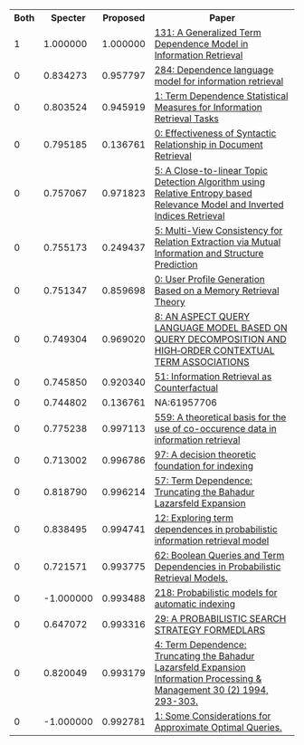 <html><table><tr>
<th>Both</th>
<th>Specter</th>
<th>Proposed</th>
<th>Paper</th>
</tr>
<tr>
<td>1</td>
<td>1.000000</td>
<td>1.000000</td>
<td><a href="https://www.semanticscholar.org/paper/4025db5bd25f6ce888cd22a6c73d497045c7b00f">131: A Generalized Term Dependence Model in Information Retrieval</a></td>
</tr>
<tr>
<td>0</td>
<td>0.834273</td>
<td>0.957797</td>
<td><a href="https://www.semanticscholar.org/paper/2a9236b1687498e951dc9519a266ee8b4a14062d">284: Dependence language model for information retrieval</a></td>
</tr>
<tr>
<td>0</td>
<td>0.803524</td>
<td>0.945919</td>
<td><a href="https://www.semanticscholar.org/paper/95f8940a8c25096c3b4b84c0639c214ed09fcbdd">1: Term Dependence Statistical Measures for Information Retrieval Tasks</a></td>
</tr>
<tr>
<td>0</td>
<td>0.795185</td>
<td>0.136761</td>
<td><a href="https://www.semanticscholar.org/paper/724190ce5b56fb2d45065d887b4c8cdff4a3928d">0: Effectiveness of Syntactic Relationship in Document Retrieval</a></td>
</tr>
<tr>
<td>0</td>
<td>0.757067</td>
<td>0.971823</td>
<td><a href="https://www.semanticscholar.org/paper/6e5fa3f052bc33859a4f73d64d904a8a21268c52">5: A Close-to-linear Topic Detection Algorithm using Relative Entropy based Relevance Model and Inverted Indices Retrieval</a></td>
</tr>
<tr>
<td>0</td>
<td>0.755173</td>
<td>0.249437</td>
<td><a href="https://www.semanticscholar.org/paper/078c683eb63221c133047a4c214f9958406a5517">5: Multi-View Consistency for Relation Extraction via Mutual Information and Structure Prediction</a></td>
</tr>
<tr>
<td>0</td>
<td>0.751347</td>
<td>0.859698</td>
<td><a href="https://www.semanticscholar.org/paper/2c68387092a592f675a9b6d5f674819f6b2dfb06">0: User Profile Generation Based on a Memory Retrieval Theory</a></td>
</tr>
<tr>
<td>0</td>
<td>0.749304</td>
<td>0.969020</td>
<td><a href="https://www.semanticscholar.org/paper/74e71db462782a53a2cc46d83c92b6168bf0351c">8: AN ASPECT QUERY LANGUAGE MODEL BASED ON QUERY DECOMPOSITION AND HIGH‐ORDER CONTEXTUAL TERM ASSOCIATIONS</a></td>
</tr>
<tr>
<td>0</td>
<td>0.745850</td>
<td>0.920340</td>
<td><a href="https://www.semanticscholar.org/paper/adf47d6688c9dc6c794e817f922cb57efc049a52">51: Information Retrieval as Counterfactual</a></td>
</tr>
<tr>
<td>0</td>
<td>0.744802</td>
<td>0.136761</td>
<td>NA:61957706</td>
</tr>
<tr>
<td>0</td>
<td>0.775238</td>
<td>0.997113</td>
<td><a href="https://www.semanticscholar.org/paper/9ea50374077a506b86dce4796c683abcd98e18d7">559: A theoretical basis for the use of co-occurence data in information retrieval</a></td>
</tr>
<tr>
<td>0</td>
<td>0.713002</td>
<td>0.996786</td>
<td><a href="https://www.semanticscholar.org/paper/401bc9e340bb654f1405dd45edd8c80014702bf5">97: A decision theoretic foundation for indexing</a></td>
</tr>
<tr>
<td>0</td>
<td>0.818790</td>
<td>0.996214</td>
<td><a href="https://www.semanticscholar.org/paper/c252b8603267165c0c718688efbb8ddba38f0266">57: Term Dependence: Truncating the Bahadur Lazarsfeld Expansion</a></td>
</tr>
<tr>
<td>0</td>
<td>0.838495</td>
<td>0.994741</td>
<td><a href="https://www.semanticscholar.org/paper/155426e339827b8d9a2478c6cc46e21db8bacc80">12: Exploring term dependences in probabilistic information retrieval model</a></td>
</tr>
<tr>
<td>0</td>
<td>0.721571</td>
<td>0.993775</td>
<td><a href="https://www.semanticscholar.org/paper/13b2a45d9bbd743433eb231c5a6db0074b04b06f">62: Boolean Queries and Term Dependencies in Probabilistic Retrieval Models.</a></td>
</tr>
<tr>
<td>0</td>
<td>-1.000000</td>
<td>0.993488</td>
<td><a href="https://www.semanticscholar.org/paper/7459b48ba2361bd053bc572eee68f5de442c5e4c">218: Probabilistic models for automatic indexing</a></td>
</tr>
<tr>
<td>0</td>
<td>0.647072</td>
<td>0.993316</td>
<td><a href="https://www.semanticscholar.org/paper/3d454e8fe1d23f6f6e4efb15d8e34b72023eb437">29: A PROBABILISTIC SEARCH STRATEGY FORMEDLARS</a></td>
</tr>
<tr>
<td>0</td>
<td>0.820049</td>
<td>0.993179</td>
<td><a href="https://www.semanticscholar.org/paper/806c7ee0a30d1180c9d9e1ebb75154a0a1bb6411">4: Term Dependence: Truncating the Bahadur Lazarsfeld Expansion Information Processing & Management 30 (2) 1994, 293-303.</a></td>
</tr>
<tr>
<td>0</td>
<td>-1.000000</td>
<td>0.992781</td>
<td><a href="https://www.semanticscholar.org/paper/ec26f817e0bcf9690a13a0b6c3289190977ed3b8">1: Some Considerations for Approximate Optimal Queries.</a></td>
</tr>
</table></html>
